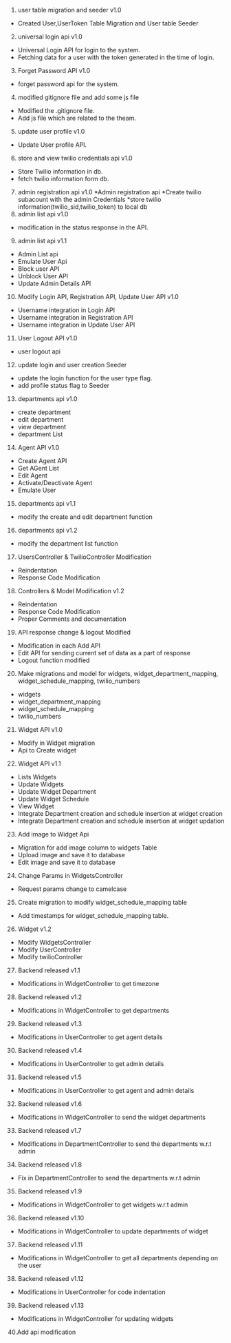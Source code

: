 
1. user table migration and seeder v1.0
  * Created User,UserToken Table Migration and User table Seeder
2. universal login api v1.0
  * Universal Login API for login to the system.
  * Fetching data for a user with the token generated in the time of login.
3. Forget Password API v1.0
  * forget password api for the system.
4. modified gitignore file and add some js file
  * Modified the .gitignore file.
  * Add js file which are related to the theam.
5. update user profile v1.0
  * Update User profile API.
6. store and view twilio credentials api v1.0
  * Store Twilio information in db.
  * fetch twilio information form db.
7. admin registration api v1.0
  *Admin registration api
  *Create twilio subacount with the admin Credentials
  *store twilio information(twilio_sid,twilio_token) to local db
8. admin list api v1.0
  * modification in the status response in the API.
9. admin list api v1.1
  * Admin List api
  * Emulate User Api
  * Block user API
  * Unblock User API
  * Update Admin Details API
10. Modify Login API, Registration API, Update User API v1.0
  * Username integration in Login API
  * Username integration in Registration API
  * Username integration in Update User API

11. User Logout API v1.0
  * user logout api
12. update login and user creation Seeder
  * update the login function for the user type flag.
  * add profile status flag to Seeder
13. departments api v1.0
  * create department
  * edit department
  * view department
  * department List

14. Agent API v1.0
  * Create Agent API
  * Get AGent List
  * Edit Agent
  * Activate/Deactivate Agent
  * Emulate User
15. departments api v1.1
  * modify the create and edit department function
16. departments api v1.2
  * modify the department list function

17. UsersController & TwilioController Modification
  * Reindentation
  * Response Code Modification
18. Controllers & Model Modification v1.2
  * Reindentation
  * Response Code Modification
  * Proper Comments and documentation
19. API response change & logout Modified
  * Modification in each Add API
  * Edit API for sending current set of data as a part of response
  * Logout function modified
20. Make migrations and model for widgets, widget_department_mapping, widget_schedule_mapping, twilio_numbers
  * widgets
  * widget_department_mapping
  * widget_schedule_mapping
  * twilio_numbers
21. Widget API v1.0
  * Modify in Widget migration
  * Api to Create widget
22. Widget API v1.1
  * Lists Widgets
  * Update Widgets
  * Update Widget Department
  * Update Widget Schedule
  * View Widget
  * Integrate Department creation and schedule insertion at widget creation
  * Integrate Department creation and schedule insertion at widget updation
23. Add image to Widget Api
  * Migration for add image column to widgets Table
  * Upload image and save it to database
  * Edit image and save it to database
24. Change Params in WidgetsController
  * Request params change to camelcase
25. Create migration to modify widget_schedule_mapping table
  * Add timestamps for widget_schedule_mapping table.
26. Widget v1.2
  * Modify WidgetsController
  * Modify UserController
  * Modify twilioController
27. Backend released v1.1
  * Modifications in WidgetController to get timezone
28. Backend released v1.2
  * Modifications in WidgetController to get departments
29. Backend released v1.3
  * Modifications in UserController to get agent details
30. Backend released v1.4
  * Modifications in UserController to get admin details
31. Backend released v1.5
  * Modifications in UserController to get agent and admin details
32. Backend released v1.6
  * Modifications in WidgetController to send the widget departments
33. Backend released v1.7
  * Modifications in DepartmentController to send the departments w.r.t admin
34. Backend released v1.8
  * Fix in DepartmentController to send the departments w.r.t admin
35. Backend released v1.9
  * Modifications in WidgetController to get widgets w.r.t admin
36. Backend released v1.10
  * Modifications in WidgetController to update departments of widget
37. Backend released v1.11
  * Modifications in WidgetController to get all departments depending on the user
38. Backend released v1.12
  * Modifications in UserController for code indentation
39. Backend released v1.13
  * Modifications in WidgetController for updating widgets

40.Add api modification 


 